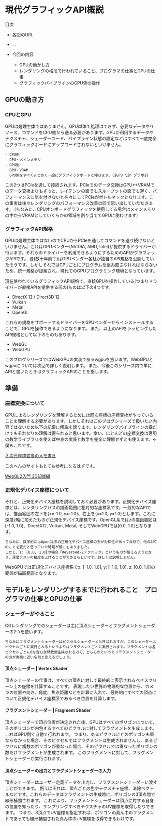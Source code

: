 # 現代グラフィックAPI概説

目次

- 各回のURL
- ...

- 今回の内容
  - GPUの動かし方
  - レンダリングの格段で行われていること、プログラマの仕事とGPUの仕事
  - グラフィックパイプラインのCPU側の操作

## GPUの動き方

### CPUとGPU

GPUは処理主体ではありません。GPU単体で処理はできず、必要なデータやリソース、コマンドをCPU側から送る必要があります。GPUが利用するデータやテクスチャ、シェーダーコード、パイプライン状態の設定などはすべて一度完全にグラフィックボードにアップロードされないといけません。

```callout
- CPU側
  CPU・メインメモリ
- GPU側
  GPU・VRAM
  GPU側をすべてまとめて一般にグラフィックボードと呼びます。($GPU \in グラボ$)
```

この2つはPCIeを通して接続されます。PCIeでのデータ交換はGPU<->VRAMでのデータ交換よりもずっと、レイテンシの面でもスループットの面でも遅く、パフォーマンスに気を付けないと往々にしてPCIeがボトルネックとなります。この事実は後々レンダリングのパフォーマンス改善の回で思い出していただきます。
(ちなみに、CPUオンボードグラフィックを使用してる場合はメインメモリの中からVRAMとしていくらかの領域を割り当ててGPUに使わせます)

### グラフィックAPI規格

GPUは処理主体ではないのでCPUからPCIeを通してコマンドを送り続けないといけません。これはGPUベンダー(NVIDIA, AMD, Intel)が提供するドライバーが行います。それらのドライバーを利用できるようにするためのAPIがグラフィックAPIです。
昔(数十年前？)はGPUベンダー各社が独自のAPI規格を公開していたそうです。しかしそれではGPUごとにプログラムを組み直さなければならないため、統一規格が提案され、現代でのGPUプログラミング環境となっています。

現在使われているグラフィックAPI規格で、直接GPUを操作している(つまりドライバーが直接APIを提供する形の)ものは以下の4つです。

- DirectX 12 / Direct3D 12
- Vulkan
- Metal
- OpenGL

これらの規格をサポートするドライバーをGPUベンダーからインストールすることで、GPUを操作できるようになります。
また、以上のAPIをラッピングしたAPI規格として以下のものもあります。

- WebGL
- WebGPU

このブログシリーズではWebGPUの実装であるwgpuを扱います。WebGPUとwgpuについては次回で詳しく説明します。
また、今後このシリーズ内で単にAPIと書いたときはグラフィックAPIのことを指します。

## 準備

### 座標変換について

GPUによるレンダリングを理解するためには同次座標の座標変換がやっていることを理解する必要があります。しかしそれはこのブログシリーズで扱いたい内容ではないため以下の記事に解説を譲ります。レンダリングパイプラインの章だけでもそれなりの理解は得られると思います。幸い、ほとんどの座標変換は専用の数学ライブラリを使えば中身の実装と数学を完全に理解せずとも使えます。←僕もこれです。

[３次元座標変換のメモ書き](https://zenn.dev/mebiusbox/articles/8e765148576919#%E3%83%A2%E3%83%87%E3%83%AB%E5%A4%89%E6%8F%9B%EF%BC%88modeling-transformation%EF%BC%89)

このへんのサイトもとても参考になるはずです。

[WebGL2入門 3D知識編](https://sbfl.net/blog/2016/09/05/webgl2-tutorial-3d-knowledge/)

### 正規化デバイス座標について

それと、正規化デバイス座標を説明しておく必要があります。正規化デバイス座標とは、レンダリングパスの描画範囲に相対的な座標系です。一般的なAPIでは、描画範囲の左下を{x=-1.0, y=-1.0}、右上を{x=1.0, y=1.0}とします。これに深度z軸に加えたものが正規化デバイス座標です。OpenGL系ではzの描画範囲は[-1.0, 1.0]、DirectX12, Vulkan, Metal, そしてWebGPUでは[0.0, 1.0]となります。

```callout
ちなみに、数学的にはOpenGL系の正規化デバイス座標の方が対称性があって自然で、他のAPIのことを変だと思っていた時期が僕にもありました。
しかし、z: [0.0, 1.0]の場合「Reversed-Zテクニック」というものが使えるようになり、深度テストの精度を上げることができるらしいです。詳しくは説明しません。
```

WebGPUでは正規化デバイス座標系でx: [-1.0, 1.0], y: [-1.0, 1.0], z: [0.0, 1.0]の範囲が描画範囲となります。

## モデルをレンダリングするまでに行われること　プログラマの仕事とGPUの仕事

### シェーダーがやること

CGレンダリングでのシェーダーは主に頂点シェーダーとフラグメントシェーダーの2つを使います。

```callout
ちなみにフラグメントシェーダーはピクセルシェーダーとも呼ばれますが、このシェーダーはピクセルごとに実行されるというよりはフラグメントごとに実行されます。フラグメントは各ピクセルごとに0を含む自然数個生成されるので、どちらかというとフラグメントシェーダーの方が実態に近い名前と言えるでしょう。
```

#### 頂点シェーダー | Vertex Shader

頂点シェーダーの仕事は、すべての頂点に対して最終的に表示されるべきスクリーン上の座標を計算することです。
表現したい世界の物理的な位置から、カメラの位置や向き、角度、焦点距離などを計算に入れて、最終的にすべての頂点について正規化デバイス座標系であるべき位置を計算します。

#### フラグメントシェーダー | Fragment Shader

頂点シェーダーで頂点位置が決定された後、GPUはすべてのポリゴンについて、そのポリゴンが内包するすべてのピクセルに対してフラグメントを生成します。これはGPU側で自動で行われます。
つまり、あるピクセルにどのポリゴンも重ならなかった場合、そのピクセルではフラグメントは生成されませんし、あるピクセルに複数のポリゴンが重なった場合、そのピクセルでは重なったポリゴンの数だけフラグメントが生成されます。
このフラグメントに対して、フラグメントシェーダーが実行されます。

#### 頂点シェーダーの出力とフラグメントシェーダーの入力

頂点シェーダーはユーザー定義データを出力し、フラグメントシェーダーに渡すことができます。
例えばそれは、頂点ごとの色やテクスチャ座標、法線ベクトルなどです。これらのデータはフラグメントの生成時に、ポリゴンの3頂点間で線形補間されます。
これにより、フラグメントシェーダーは頂点に対する自身の位置を知ったり、サンプリングすべきテクスチャのUV座標を取得したりできます。
つまり、3頂点でUV座標を指定すれば、ポリゴンの真ん中のフラグメントであっても線形補間された真ん中のUV座標を取得できるわけです。
